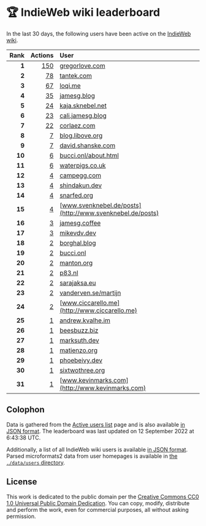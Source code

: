 # 🏆 IndieWeb wiki leaderboard

In the last 30 days, the following users have been active on the [IndieWeb wiki](https://indieweb.org).

| Rank | Actions | User |
|-----:|--------:|:-----|
| **1** | [150](https://indieweb.org/Special:Contributions/Gregorlove.com) | [gregorlove.com](http://gregorlove.com) |
| **2** | [78](https://indieweb.org/Special:Contributions/Tantek.com) | [tantek.com](http://tantek.com) |
| **3** | [67](https://indieweb.org/Special:Contributions/Loqi.me) | [loqi.me](http://loqi.me) |
| **4** | [35](https://indieweb.org/Special:Contributions/Jamesg.blog) | [jamesg.blog](http://jamesg.blog) |
| **5** | [24](https://indieweb.org/Special:Contributions/Kaja.sknebel.net) | [kaja.sknebel.net](http://kaja.sknebel.net) |
| **6** | [23](https://indieweb.org/Special:Contributions/Cali.jamesg.blog) | [cali.jamesg.blog](http://cali.jamesg.blog) |
| **7** | [22](https://indieweb.org/Special:Contributions/Corlaez.com) | [corlaez.com](http://corlaez.com) |
| **8** | [7](https://indieweb.org/Special:Contributions/Blog.libove.org) | [blog.libove.org](http://blog.libove.org) |
| **9** | [7](https://indieweb.org/Special:Contributions/David.shanske.com) | [david.shanske.com](http://david.shanske.com) |
| **10** | [6](https://indieweb.org/Special:Contributions/Bucci.onl_about.html) | [bucci.onl/about.html](http://bucci.onl/about.html) |
| **11** | [6](https://indieweb.org/Special:Contributions/Waterpigs.co.uk) | [waterpigs.co.uk](http://waterpigs.co.uk) |
| **12** | [4](https://indieweb.org/Special:Contributions/Campegg.com) | [campegg.com](http://campegg.com) |
| **13** | [4](https://indieweb.org/Special:Contributions/Shindakun.dev) | [shindakun.dev](http://shindakun.dev) |
| **14** | [4](https://indieweb.org/Special:Contributions/Snarfed.org) | [snarfed.org](http://snarfed.org) |
| **15** | [4](https://indieweb.org/Special:Contributions/Www.svenknebel.de_posts) | [www.svenknebel.de/posts](http://www.svenknebel.de/posts) |
| **16** | [3](https://indieweb.org/Special:Contributions/Jamesg.coffee) | [jamesg.coffee](http://jamesg.coffee) |
| **17** | [3](https://indieweb.org/Special:Contributions/Mikevdv.dev) | [mikevdv.dev](http://mikevdv.dev) |
| **18** | [2](https://indieweb.org/Special:Contributions/Borghal.blog) | [borghal.blog](http://borghal.blog) |
| **19** | [2](https://indieweb.org/Special:Contributions/Bucci.onl) | [bucci.onl](http://bucci.onl) |
| **20** | [2](https://indieweb.org/Special:Contributions/Manton.org) | [manton.org](http://manton.org) |
| **21** | [2](https://indieweb.org/Special:Contributions/P83.nl) | [p83.nl](http://p83.nl) |
| **22** | [2](https://indieweb.org/Special:Contributions/Sarajaksa.eu) | [sarajaksa.eu](http://sarajaksa.eu) |
| **23** | [2](https://indieweb.org/Special:Contributions/Vanderven.se_martijn) | [vanderven.se/martijn](http://vanderven.se/martijn) |
| **24** | [2](https://indieweb.org/Special:Contributions/Www.ciccarello.me) | [www.ciccarello.me](http://www.ciccarello.me) |
| **25** | [1](https://indieweb.org/Special:Contributions/Andrew.kvalhe.im) | [andrew.kvalhe.im](http://andrew.kvalhe.im) |
| **26** | [1](https://indieweb.org/Special:Contributions/Beesbuzz.biz) | [beesbuzz.biz](http://beesbuzz.biz) |
| **27** | [1](https://indieweb.org/Special:Contributions/Marksuth.dev) | [marksuth.dev](http://marksuth.dev) |
| **28** | [1](https://indieweb.org/Special:Contributions/Matienzo.org) | [matienzo.org](http://matienzo.org) |
| **29** | [1](https://indieweb.org/Special:Contributions/Phoebeivy.dev) | [phoebeivy.dev](http://phoebeivy.dev) |
| **30** | [1](https://indieweb.org/Special:Contributions/Sixtwothree.org) | [sixtwothree.org](http://sixtwothree.org) |
| **31** | [1](https://indieweb.org/Special:Contributions/Www.kevinmarks.com) | [www.kevinmarks.com](http://www.kevinmarks.com) |


## Colophon

Data is gathered from the [Active users list](https://indieweb.org/Special:ActiveUsers) page and is also available [in JSON format](https://github.com/jgarber623/indieweb-wiki-leaderboard/blob/main/data/leaderboard.json). The leaderboard was last updated on 12 September 2022 at 6:43:38 UTC.

Additionally, a list of all IndieWeb wiki users is available [in JSON format](https://github.com/jgarber623/indieweb-wiki-leaderboard/blob/main/data/users.json). Parsed microformats2 data from user homepages is available in [the `./data/users` directory](https://github.com/jgarber623/indieweb-wiki-leaderboard/blob/main/data/users).

## License

This work is dedicated to the public domain per the [Creative Commons CC0 1.0 Universal Public Domain Dedication](https://creativecommons.org/publicdomain/zero/1.0/). You can copy, modify, distribute and perform the work, even for commercial purposes, all without asking permission.
